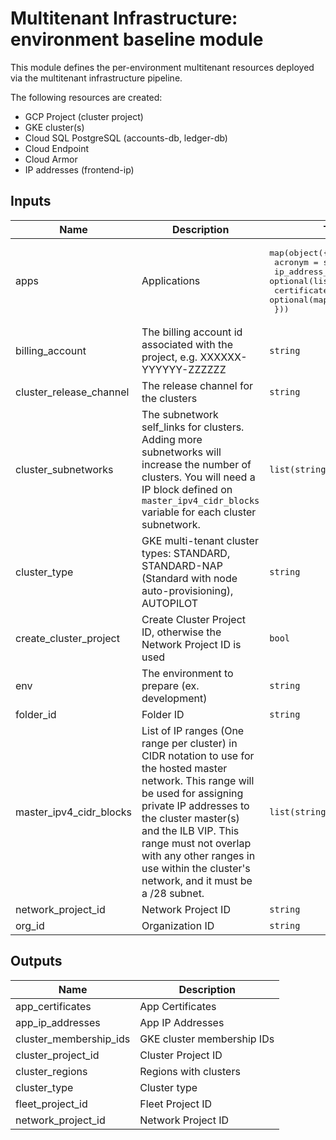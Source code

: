 # Multitenant Infrastructure: environment baseline module

This module defines the per-environment multitenant resources deployed via the multitenant infrastructure pipeline.

The following resources are created:
- GCP Project (cluster project)
- GKE cluster(s)
- Cloud SQL PostgreSQL (accounts-db, ledger-db)
- Cloud Endpoint
- Cloud Armor
- IP addresses (frontend-ip)

<!-- BEGINNING OF PRE-COMMIT-TERRAFORM DOCS HOOK -->
## Inputs

| Name | Description | Type | Default | Required |
|------|-------------|------|---------|:--------:|
| apps | Applications | <pre>map(object({<br>    acronym          = string<br>    ip_address_names = optional(list(string))<br>    certificates     = optional(map(list(string)))<br>  }))</pre> | n/a | yes |
| billing\_account | The billing account id associated with the project, e.g. XXXXXX-YYYYYY-ZZZZZZ | `string` | n/a | yes |
| cluster\_release\_channel | The release channel for the clusters | `string` | `"REGULAR"` | no |
| cluster\_subnetworks | The subnetwork self\_links for clusters. Adding more subnetworks will increase the number of clusters. You will need a IP block defined on `master_ipv4_cidr_blocks` variable for each cluster subnetwork. | `list(string)` | n/a | yes |
| cluster\_type | GKE multi-tenant cluster types: STANDARD, STANDARD-NAP (Standard with node auto-provisioning), AUTOPILOT | `string` | `"STANDARD-NAP"` | no |
| create\_cluster\_project | Create Cluster Project ID, otherwise the Network Project ID is used | `bool` | `true` | no |
| env | The environment to prepare (ex. development) | `string` | n/a | yes |
| folder\_id | Folder ID | `string` | n/a | yes |
| master\_ipv4\_cidr\_blocks | List of IP ranges (One range per cluster) in CIDR notation to use for the hosted master network. This range will be used for assigning private IP addresses to the cluster master(s) and the ILB VIP. This range must not overlap with any other ranges in use within the cluster's network, and it must be a /28 subnet. | `list(string)` | <pre>[<br>  "10.11.10.0/28",<br>  "10.11.20.0/28"<br>]</pre> | no |
| network\_project\_id | Network Project ID | `string` | n/a | yes |
| org\_id | Organization ID | `string` | n/a | yes |

## Outputs

| Name | Description |
|------|-------------|
| app\_certificates | App Certificates |
| app\_ip\_addresses | App IP Addresses |
| cluster\_membership\_ids | GKE cluster membership IDs |
| cluster\_project\_id | Cluster Project ID |
| cluster\_regions | Regions with clusters |
| cluster\_type | Cluster type |
| fleet\_project\_id | Fleet Project ID |
| network\_project\_id | Network Project ID |

<!-- END OF PRE-COMMIT-TERRAFORM DOCS HOOK -->
